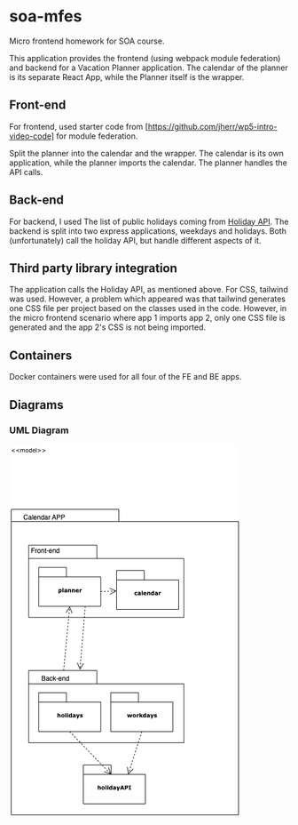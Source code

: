 # soa-mfes

Micro frontend homework for SOA course.

This application provides the frontend (using webpack module federation) and backend for a Vacation Planner application.
The calendar of the planner is its separate React App, while the Planner itself is the wrapper.

## Front-end

For frontend, used starter code from [https://github.com/jherr/wp5-intro-video-code] for module federation.

Split the planner into the calendar and the wrapper. The calendar is its own application, while the planner imports the calendar. The planner handles the API calls.

## Back-end

For backend, I used The list of public holidays coming from [Holiday API](https://holidayapi.com/countries/de/2022).
The backend is split into two express applications, weekdays and holidays. Both (unfortunately) call the holiday API, but handle different aspects of it. 

## Third party library integration

The application calls the Holiday API, as mentioned above.
For CSS, tailwind was used. However, a problem which appeared was that tailwind generates one CSS file per project based on the classes used in the code. However, in the micro frontend scenario where app 1 imports app 2, only one CSS file is generated and the app 2's CSS is not being imported.

## Containers

Docker containers were used for all four of the FE and BE apps.

## Diagrams
### UML Diagram
![Diagram](./assets/soa-uml.png?raw=true "Title")
